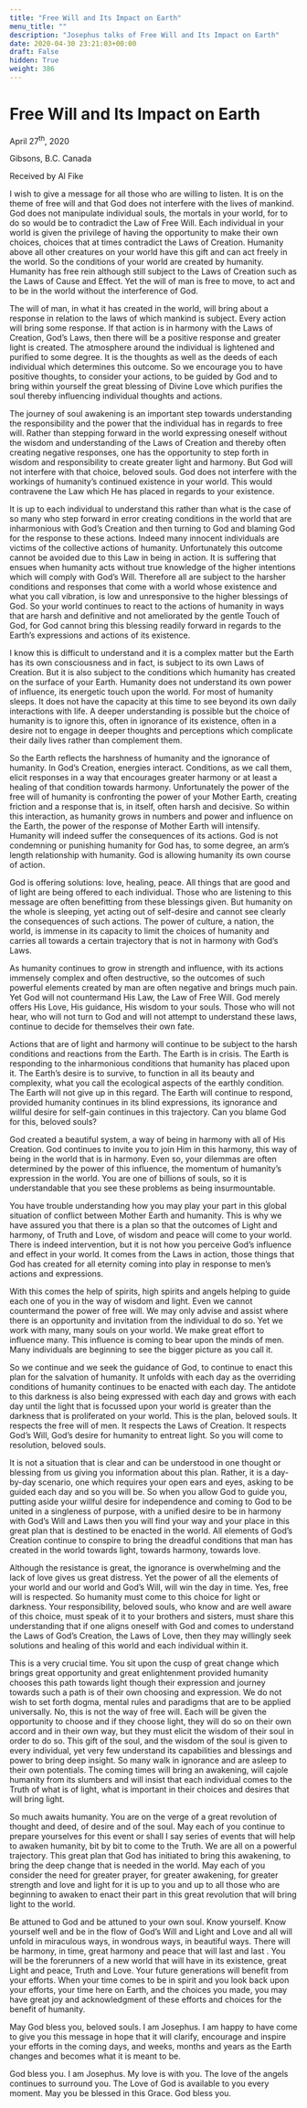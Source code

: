 ```yaml
---
title: "Free Will and Its Impact on Earth"
menu_title: ""
description: "Josephus talks of Free Will and Its Impact on Earth"
date: 2020-04-30 23:21:03+00:00
draft: False
hidden: True
weight: 386
---
```

# Free Will and Its Impact on Earth

April 27<sup>th</sup>, 2020

Gibsons, B.C. Canada

Received by Al Fike

I wish to give a message for all those who are willing to listen. It is on the theme of free will and that God does not interfere with the lives of mankind. God does not manipulate individual souls, the mortals in your world, for to do so would be to contradict the Law of Free Will.  Each individual in your world is given the privilege of having the opportunity to make their own choices, choices that at times contradict the Laws of Creation. Humanity above all other creatures on your world have this gift and can act freely in the world. So the conditions of your world are created by humanity. Humanity has free rein although still subject to the Laws of Creation such as the Laws of Cause and Effect. Yet  the will of man is free to move, to act and to be in the world without the interference of God.  

The will of man, in what it has created in the world, will bring about a response in relation to the laws of which mankind is subject. Every action will bring some response. If that action is in harmony with the Laws of Creation, God’s Laws, then there will be a positive response and greater light is created. The atmosphere around the individual is lightened and purified to some degree. It is the thoughts as well as the deeds of each individual which determines this outcome. So we encourage you to have positive thoughts, to consider your actions, to be guided by God and to bring within yourself the great blessing of Divine Love which purifies the soul thereby influencing individual  thoughts and actions.

The journey of soul awakening is an important step towards understanding the responsibility and the power that the individual has in regards to free will. Rather than stepping forward in the world expressing oneself without the wisdom and understanding of the Laws of Creation and thereby often creating negative responses, one has the opportunity to step forth in wisdom and responsibility to create greater light and harmony. But God will not interfere with that choice, beloved souls. God does not interfere with the workings of humanity’s continued existence in your world. This would contravene the Law which He has placed in regards to your existence.  

It is up to each individual to understand this rather than what is the case of so many who step forward in error creating conditions in the world that are inharmonious with God’s Creation and then turning to God and blaming God for the response to these actions. Indeed many innocent individuals are victims of the collective actions of humanity. Unfortunately this outcome cannot be avoided due to this Law in being in action. It is suffering that ensues when humanity acts without true knowledge of the higher intentions which will comply with God’s Will. Therefore all are subject to the harsher conditions and responses that come with a world whose existence and what you call vibration, is low and unresponsive to the higher blessings of God. So your world continues to react to the actions of humanity in ways that are harsh and definitive and not ameliorated by the gentle Touch of God, for God cannot bring this blessing readily forward in regards to the Earth’s expressions and actions of its existence.

I know this is difficult to understand and it is a complex matter but the Earth has its own consciousness and in fact, is subject to its own Laws of Creation. But it is also subject to the conditions which humanity has created on the surface of your Earth. Humanity does not understand its own power of influence, its energetic touch upon the world. For most of humanity sleeps. It does not have the capacity at this time to see beyond its own daily interactions with life. A deeper understanding is possible but the choice of humanity is to ignore this, often in ignorance of its existence, often in a desire not to engage in deeper thoughts and perceptions which complicate their daily lives rather than complement them.  

So the Earth reflects the harshness of humanity and the ignorance of humanity. In God’s Creation, energies interact. Conditions, as we call them, elicit responses in a way that encourages greater harmony or at least a healing of that condition towards harmony. Unfortunately the power of the free will of humanity is confronting the power of your Mother Earth, creating friction and a response that is, in itself, often harsh and decisive. So within this interaction, as humanity grows in numbers and power and influence on the Earth, the power of the response of Mother Earth will intensify. Humanity will indeed suffer the consequences of its actions. God is not condemning or punishing humanity for God has, to some degree, an arm’s length relationship with humanity. God is allowing humanity its own course of action.  

God is offering solutions: love, healing, peace. All things that are good and of light are being offered to each individual. Those who are listening to this message are often benefitting from these blessings given. But humanity on the whole is sleeping, yet acting out of self-desire and cannot see clearly the consequences of such actions. The power of culture, a nation, the world, is immense in its capacity to limit the choices of humanity and carries all towards a certain trajectory that is not in harmony with God’s Laws.

As humanity continues to grow in strength and influence, with its actions immensely complex and often destructive, so the outcomes of such powerful elements created by man are often negative and brings much pain. Yet God will not countermand His Law, the Law of Free Will. God merely offers His Love, His guidance, His wisdom to your souls. Those who will not hear, who will not turn to God and will not attempt to understand these laws, continue to decide for themselves their own fate.

Actions that are of light and harmony will continue to be subject to the harsh conditions and reactions from the Earth. The Earth is in crisis. The Earth is responding to the inharmonious conditions that humanity has placed upon it. The Earth’s desire is to survive, to function in all its beauty and complexity, what you call the ecological aspects of the earthly condition. The Earth will not give up in this regard. The Earth will continue to respond, provided humanity continues in its blind expressions, its ignorance and willful desire for self-gain continues in this trajectory. Can you blame God for this, beloved souls?

God created a beautiful system, a way of being in harmony with all of His Creation. God continues to invite you to join Him in this harmony, this way of being in the world that is in harmony. Even so, your dilemmas are often determined by the power of this influence, the momentum of humanity’s expression in the world. You are one of billions of souls, so it is understandable that you see these problems as being insurmountable.  

You have trouble understanding how you may play your part in this global situation of conflict between Mother Earth and humanity. This is why we have assured you that there is a plan so that the outcomes of Light and harmony, of Truth and Love, of wisdom and peace will come to your world. There is indeed intervention, but it is not how you perceive God’s influence and effect in your world. It comes from the Laws in action, those things that God has created for all eternity coming into play in response to men’s actions and expressions. 

With this comes the help of spirits, high spirits and angels helping to guide each one of you in the way of wisdom and light. Even we cannot countermand the power of free will.  We may only advise and assist where there is an opportunity and invitation from the individual to do so. Yet we work with many, many souls on your world. We make great effort to influence many. This influence is coming to bear upon the minds of men. Many individuals are beginning to see the bigger picture as you call it.  

So we continue and we seek the guidance of God, to continue to enact this plan for the salvation of humanity. It unfolds with each day as the overriding conditions of humanity continues to be enacted with each day. The antidote to this darkness is also being expressed with each day and grows with each day until the light that is focussed upon your world is greater than the darkness that is proliferated on your world. This is the plan, beloved souls.  It respects the free will of men. It respects the Laws of Creation. It respects God’s Will, God’s desire for humanity to entreat light. So you will come to resolution, beloved souls.  

It is not a situation that is clear and can be understood in one thought or blessing from us giving you information about this plan. Rather, it is a day-by-day scenario, one which requires your open ears and eyes, asking to be guided each day and so you will be.  So when you allow God to guide you, putting aside your willful desire for independence and coming to God to be united in a singleness of purpose, with a unified desire to be in harmony with God’s Will and Laws then you will find your way and your place in this great plan that is destined to be enacted in the world.  All elements of God’s Creation continue to conspire to bring the dreadful conditions that man has created in the world towards light, towards harmony, towards love.  

Although the resistance is great, the ignorance is overwhelming and the lack of love gives us great distress. Yet the power of all the elements of your world and our world and God’s Will, will win the day in time. Yes, free will is respected. So humanity must come to this choice for light or darkness. Your responsibility, beloved souls, who know and are well aware of this choice, must speak of it to your brothers and sisters, must share this understanding that if one aligns oneself with God and comes to understand the Laws of God’s Creation, the Laws of Love, then they may willingly seek solutions and healing of this world and each individual within it.

This is a very crucial time. You sit upon the cusp of great change which brings great opportunity and great enlightenment provided humanity chooses this path towards light though their expression and journey towards such a path is of their own choosing and expression. We do not wish to set forth dogma, mental rules and paradigms that are to be applied universally. No, this is not the way of free will. Each will be given the opportunity to choose and if they choose light, they will do so on their own accord and in their own way, but they must elicit the wisdom of their soul in order to do so. This gift of the soul, and the wisdom of the soul is given to every individual, yet very few understand its capabilities and blessings and power to bring deep insight. So many walk in ignorance and are asleep to their own potentials. The coming times will bring an awakening, will cajole humanity from its slumbers and will insist that each individual comes to the Truth of what is of light, what is important in their choices and desires that will bring light.  

So much awaits humanity. You are on the verge of a great revolution of thought and deed, of desire and of the soul. May each of you continue to prepare yourselves for this event or shall I say series of events that will help to awaken humanity, bit by bit to come to the Truth. We are all on a powerful trajectory. This great plan that God has initiated to bring this awakening, to bring the deep change that is needed in the world. May each of you consider the need for greater prayer, for greater awakening, for greater strength and love and light for it is up to you and up to all those who are beginning to awaken to enact their part in this great revolution that will bring light to the world.

Be attuned to God and be attuned to your own soul. Know yourself. Know yourself well and be in the flow of God’s Will and Light and Love and all will unfold in miraculous ways, in wondrous ways, in beautiful ways. There will be harmony, in time, great harmony and peace that will last and last . You will be the forerunners of a new world that will have in its existence, great Light and peace, Truth and Love. Your future generations will benefit from your efforts. When your time comes to be in spirit and you look back upon your efforts, your time here on Earth, and the choices you made, you may have great joy and acknowledgment of these efforts and choices for the benefit of humanity.  

May God bless you, beloved souls. I am Josephus. I am happy to have come to give you this message in hope that it will clarify, encourage and inspire your efforts in the coming days, and weeks, months and years as the Earth changes and becomes what it is meant to be. 

God bless you. I am Josephus. My love is with you. The love of the angels continues to surround you. The Love of God is available to you every moment. May you be blessed in this Grace. God bless you.   

